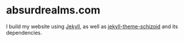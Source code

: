 # absurdrealms.com
I build my website using [Jekyll](https://jekyllrb.com/), as well as [jekyll-theme-schizoid](https://github.com/schizoidnightmares/jekyll-theme-schizoid) and its dependencies.
